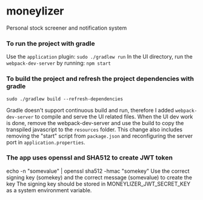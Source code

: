 # moneylizer
Personal stock screener and notification system

### To run the project with gradle
Use the `application` plugin: `sudo ./gradlew run`
In the UI directory, run the `webpack-dev-server` by running: `npm start`

### To build the project and refresh the project dependencies with gradle
`sudo ./gradlew build --refresh-dependencies`

Gradle doesn't support continuous build and run, therefore I added `webpack-dev-server` to compile and serve the UI related files. When the UI dev work is done, remove the webpack-dev-server and use the build to copy the transpiled javascript to the `resources` folder. This change also includes removing the "start" script from `package.json` and reconfiguring the server port in `application.properties`.


### The app uses openssl and SHA512 to create JWT token
echo -n "somevalue" | openssl sha512 -hmac "somekey"
Use the correct signing key (somekey) and the correct message (somevalue) to create the key
The signing key should be stored in MONEYLIZER_JWT_SECRET_KEY as a system environment variable.
